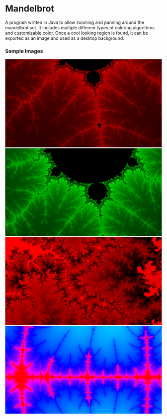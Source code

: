 # Mandelbrot
A program written in Java to allow zooming and panning around the mandelbrot set. 
It includes multiple different types of coloring algorithms and customizable color. 
Once a cool looking region is found, it can be exported as an image and used as a desktop background.

### Sample Images
![](Mandelbrot2/mandelbrot_original.png)
![](Mandelbrot2/mandelbrots.png)
![](Mandelbrot2/mandelbrot_normalized.png)
![](Mandelbrot2/mandelbrot6.png)
